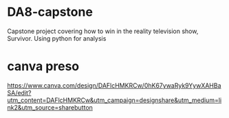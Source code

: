 # DA8-capstone
Capstone project covering how to win in the reality television show, Survivor. Using python for analysis

# canva preso
https://www.canva.com/design/DAFlcHMKRCw/0hK67ywaRyk9YywXAHBaSA/edit?utm_content=DAFlcHMKRCw&utm_campaign=designshare&utm_medium=link2&utm_source=sharebutton	
